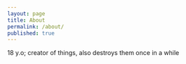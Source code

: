 ```yaml
---
layout: page
title: About
permalink: /about/
published: true
---
```

18 y.o; creator of things, also destroys them once in a while
